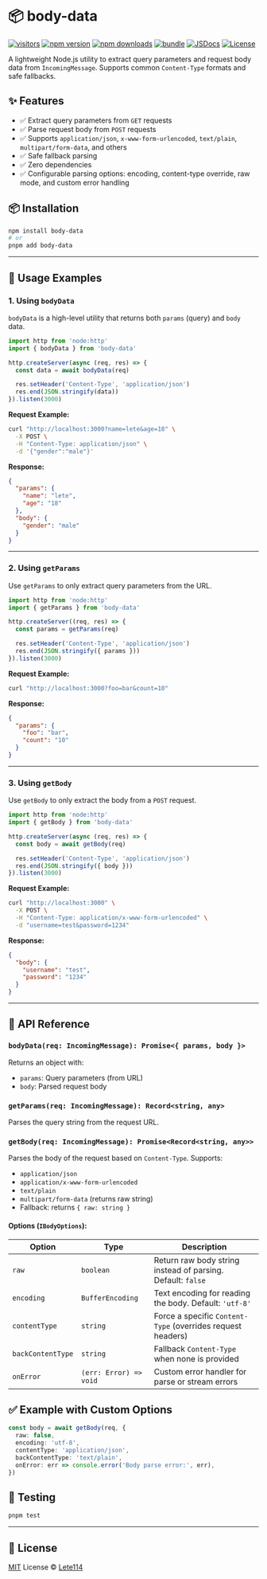 # 📦 body-data

[![visitors][visitors-src]][visitors-href]
[![npm version][npm-version-src]][npm-version-href]
[![npm downloads][npm-downloads-src]][npm-downloads-href]
[![bundle][bundle-src]][bundle-href]
[![JSDocs][jsdocs-src]][jsdocs-href]
[![License][license-src]][license-href]

A lightweight Node.js utility to extract query parameters and request body data from `IncomingMessage`. Supports common `Content-Type` formats and safe fallbacks.

## ✨ Features

- ✅ Extract query parameters from `GET` requests
- ✅ Parse request body from `POST` requests
- ✅ Supports `application/json`, `x-www-form-urlencoded`, `text/plain`, `multipart/form-data`, and others
- ✅ Safe fallback parsing
- ✅ Zero dependencies
- ✅ Configurable parsing options: encoding, content-type override, raw mode, and custom error handling

## 📦 Installation

```bash
npm install body-data
# or
pnpm add body-data
````

---

## 🚀 Usage Examples

### 1. Using `bodyData`

`bodyData` is a high-level utility that returns both `params` (query) and `body` data.

```ts
import http from 'node:http'
import { bodyData } from 'body-data'

http.createServer(async (req, res) => {
  const data = await bodyData(req)

  res.setHeader('Content-Type', 'application/json')
  res.end(JSON.stringify(data))
}).listen(3000)
```

**Request Example:**

```bash
curl "http://localhost:3000?name=lete&age=18" \
  -X POST \
  -H "Content-Type: application/json" \
  -d '{"gender":"male"}'
```

**Response:**

```json
{
  "params": {
    "name": "lete",
    "age": "18"
  },
  "body": {
    "gender": "male"
  }
}
```

---

### 2. Using `getParams`

Use `getParams` to only extract query parameters from the URL.

```ts
import http from 'node:http'
import { getParams } from 'body-data'

http.createServer((req, res) => {
  const params = getParams(req)

  res.setHeader('Content-Type', 'application/json')
  res.end(JSON.stringify({ params }))
}).listen(3000)
```

**Request Example:**

```bash
curl "http://localhost:3000?foo=bar&count=10"
```

**Response:**

```json
{
  "params": {
    "foo": "bar",
    "count": "10"
  }
}
```

---

### 3. Using `getBody`

Use `getBody` to only extract the body from a `POST` request.

```ts
import http from 'node:http'
import { getBody } from 'body-data'

http.createServer(async (req, res) => {
  const body = await getBody(req)

  res.setHeader('Content-Type', 'application/json')
  res.end(JSON.stringify({ body }))
}).listen(3000)
```

**Request Example:**

```bash
curl "http://localhost:3000" \
  -X POST \
  -H "Content-Type: application/x-www-form-urlencoded" \
  -d "username=test&password=1234"
```

**Response:**

```json
{
  "body": {
    "username": "test",
    "password": "1234"
  }
}
```

---

## 📖 API Reference

### `bodyData(req: IncomingMessage): Promise<{ params, body }>`

Returns an object with:

* `params`: Query parameters (from URL)
* `body`: Parsed request body

### `getParams(req: IncomingMessage): Record<string, any>`

Parses the query string from the request URL.

### `getBody(req: IncomingMessage): Promise<Record<string, any>>`

Parses the body of the request based on `Content-Type`. Supports:

* `application/json`
* `application/x-www-form-urlencoded`
* `text/plain`
* `multipart/form-data` (returns raw string)
* Fallback: returns `{ raw: string }`

#### Options (`IBodyOptions`):

| Option            | Type                   | Description                                                 |
| ----------------- | ---------------------- | ----------------------------------------------------------- |
| `raw`             | `boolean`              | Return raw body string instead of parsing. Default: `false` |
| `encoding`        | `BufferEncoding`       | Text encoding for reading the body. Default: `'utf-8'`      |
| `contentType`     | `string`               | Force a specific `Content-Type` (overrides request headers) |
| `backContentType` | `string`               | Fallback `Content-Type` when none is provided               |
| `onError`         | `(err: Error) => void` | Custom error handler for parse or stream errors             |

## ✅ Example with Custom Options

```ts
const body = await getBody(req, {
  raw: false,
  encoding: 'utf-8',
  contentType: 'application/json',
  backContentType: 'text/plain',
  onError: err => console.error('Body parse error:', err),
})
```

## 🧪 Testing

```bash
pnpm test
```

---

## 📄 License

[MIT](./LICENSE) License © [Lete114](https://github.com/lete114)

<!-- Badges -->

[visitors-src]: https://visitor-badge.imlete.cn/?id=github.Lete114/body-data&labelColor=080f12&color=1fa669&type=pv&style=flat
[visitors-href]: https://github.com/Lete114/visitor-badge

[npm-version-src]: https://img.shields.io/npm/v/body-data?style=flat&colorA=080f12&colorB=1fa669
[npm-version-href]: https://npmjs.com/package/body-data

[npm-downloads-src]: https://img.shields.io/npm/dm/body-data?style=flat&colorA=080f12&colorB=1fa669
[npm-downloads-href]: https://npmjs.com/package/body-data

[bundle-src]: https://img.shields.io/bundlephobia/minzip/body-data?style=flat&colorA=080f12&colorB=1fa669&label=minzip
[bundle-href]: https://bundlephobia.com/result?p=body-data

[license-src]: https://img.shields.io/github/license/Lete114/body-data.svg?style=flat&colorA=080f12&colorB=1fa669
[license-href]: https://github.com/Lete114/body-data/blob/main/LICENSE

[jsdocs-src]: https://img.shields.io/badge/jsdocs-reference-080f12?style=flat&colorA=080f12&colorB=1fa669
[jsdocs-href]: https://www.jsdocs.io/package/body-data
